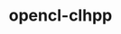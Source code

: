 ---
title: "opencl-clhpp"
layout: cache
categories: [package, develop]
meta: {"versions": ["2.0.16"], "compilers": ["gcc@=11.4.0", "gcc@=9.4.0"], "oss": ["ubuntu20.04", "ubuntu22.04"], "platforms": ["linux"], "targets": ["ppc64le", "x86_64_v3"], "stacks": ["e4s", "e4s-power", "root"], "num_specs": 10, "num_specs_by_stack": {"e4s-power": 5, "root": 10, "e4s": 5}}
spec_details: [{"hash": "xnpufcxtliudmuchrpzzhwnpdy4kshhf", "compiler": "gcc@=9.4.0", "versions": ["2.0.16"], "os": "ubuntu20.04", "platform": "linux", "target": "ppc64le", "variants": ["build_system=cmake", "build_type=Release", "generator=make", "~ipo"], "stacks": ["e4s-power", "root"], "size": "-", "tarball": "https://binaries.spack.io/develop/build_cache/linux-ubuntu20.04-ppc64le/gcc-9.4.0/opencl-clhpp-2.0.16/linux-ubuntu20.04-ppc64le-gcc-9.4.0-opencl-clhpp-2.0.16-xnpufcxtliudmuchrpzzhwnpdy4kshhf.spack"}, {"hash": "zltxferzgauzyzxuitqxc2kzn4rxb2h4", "compiler": "gcc@=9.4.0", "versions": ["2.0.16"], "os": "ubuntu20.04", "platform": "linux", "target": "ppc64le", "variants": ["build_system=cmake", "build_type=Release", "generator=make", "~ipo"], "stacks": ["e4s-power", "root"], "size": "-", "tarball": "https://binaries.spack.io/develop/build_cache/linux-ubuntu20.04-ppc64le/gcc-9.4.0/opencl-clhpp-2.0.16/linux-ubuntu20.04-ppc64le-gcc-9.4.0-opencl-clhpp-2.0.16-zltxferzgauzyzxuitqxc2kzn4rxb2h4.spack"}, {"hash": "gnf4nycslgogbpi4klphmmmf5guvzspo", "compiler": "gcc@=9.4.0", "versions": ["2.0.16"], "os": "ubuntu20.04", "platform": "linux", "target": "ppc64le", "variants": ["build_system=cmake", "build_type=Release", "generator=make", "~ipo"], "stacks": ["e4s-power", "root"], "size": "-", "tarball": "https://binaries.spack.io/develop/build_cache/linux-ubuntu20.04-ppc64le/gcc-9.4.0/opencl-clhpp-2.0.16/linux-ubuntu20.04-ppc64le-gcc-9.4.0-opencl-clhpp-2.0.16-gnf4nycslgogbpi4klphmmmf5guvzspo.spack"}, {"hash": "x5b7urgjzbnt2zc556d5ly7qasjeqeqv", "compiler": "gcc@=9.4.0", "versions": ["2.0.16"], "os": "ubuntu20.04", "platform": "linux", "target": "ppc64le", "variants": ["build_system=cmake", "build_type=Release", "generator=make", "~ipo"], "stacks": ["e4s-power", "root"], "size": "-", "tarball": "https://binaries.spack.io/develop/build_cache/linux-ubuntu20.04-ppc64le/gcc-9.4.0/opencl-clhpp-2.0.16/linux-ubuntu20.04-ppc64le-gcc-9.4.0-opencl-clhpp-2.0.16-x5b7urgjzbnt2zc556d5ly7qasjeqeqv.spack"}, {"hash": "pa4kyu7wbtcf7wcv6v5dtbaay2mvalm7", "compiler": "gcc@=9.4.0", "versions": ["2.0.16"], "os": "ubuntu20.04", "platform": "linux", "target": "ppc64le", "variants": ["build_system=cmake", "build_type=Release", "generator=make", "~ipo"], "stacks": ["e4s-power", "root"], "size": "-", "tarball": "https://binaries.spack.io/develop/build_cache/linux-ubuntu20.04-ppc64le/gcc-9.4.0/opencl-clhpp-2.0.16/linux-ubuntu20.04-ppc64le-gcc-9.4.0-opencl-clhpp-2.0.16-pa4kyu7wbtcf7wcv6v5dtbaay2mvalm7.spack"}, {"hash": "vtbogtd7sjtn3zh5skhbtzqjl55xiujt", "compiler": "gcc@=11.4.0", "versions": ["2.0.16"], "os": "ubuntu22.04", "platform": "linux", "target": "x86_64_v3", "variants": ["build_system=cmake", "build_type=Release", "generator=make", "~ipo"], "stacks": ["e4s", "root"], "size": "-", "tarball": "https://binaries.spack.io/develop/build_cache/linux-ubuntu22.04-x86_64_v3/gcc-11.4.0/opencl-clhpp-2.0.16/linux-ubuntu22.04-x86_64_v3-gcc-11.4.0-opencl-clhpp-2.0.16-vtbogtd7sjtn3zh5skhbtzqjl55xiujt.spack"}, {"hash": "gamlkhagebwmpdvnkx3guedxpsothiva", "compiler": "gcc@=11.4.0", "versions": ["2.0.16"], "os": "ubuntu22.04", "platform": "linux", "target": "x86_64_v3", "variants": ["build_system=cmake", "build_type=Release", "generator=make", "~ipo"], "stacks": ["e4s", "root"], "size": "-", "tarball": "https://binaries.spack.io/develop/build_cache/linux-ubuntu22.04-x86_64_v3/gcc-11.4.0/opencl-clhpp-2.0.16/linux-ubuntu22.04-x86_64_v3-gcc-11.4.0-opencl-clhpp-2.0.16-gamlkhagebwmpdvnkx3guedxpsothiva.spack"}, {"hash": "gzwl5gymnju6paqcggryl3vsjwogsvrj", "compiler": "gcc@=11.4.0", "versions": ["2.0.16"], "os": "ubuntu22.04", "platform": "linux", "target": "x86_64_v3", "variants": ["build_system=cmake", "build_type=Release", "generator=make", "~ipo"], "stacks": ["e4s", "root"], "size": "-", "tarball": "https://binaries.spack.io/develop/build_cache/linux-ubuntu22.04-x86_64_v3/gcc-11.4.0/opencl-clhpp-2.0.16/linux-ubuntu22.04-x86_64_v3-gcc-11.4.0-opencl-clhpp-2.0.16-gzwl5gymnju6paqcggryl3vsjwogsvrj.spack"}, {"hash": "zp2emuj3ec43djtth3nats4hbrkuycc4", "compiler": "gcc@=11.4.0", "versions": ["2.0.16"], "os": "ubuntu22.04", "platform": "linux", "target": "x86_64_v3", "variants": ["build_system=cmake", "build_type=Release", "generator=make", "~ipo"], "stacks": ["e4s", "root"], "size": "-", "tarball": "https://binaries.spack.io/develop/build_cache/linux-ubuntu22.04-x86_64_v3/gcc-11.4.0/opencl-clhpp-2.0.16/linux-ubuntu22.04-x86_64_v3-gcc-11.4.0-opencl-clhpp-2.0.16-zp2emuj3ec43djtth3nats4hbrkuycc4.spack"}, {"hash": "chlztzpnevav5g6632xpqwjtwk7ya2yo", "compiler": "gcc@=11.4.0", "versions": ["2.0.16"], "os": "ubuntu22.04", "platform": "linux", "target": "x86_64_v3", "variants": ["build_system=cmake", "build_type=Release", "generator=make", "~ipo"], "stacks": ["e4s", "root"], "size": "-", "tarball": "https://binaries.spack.io/develop/build_cache/linux-ubuntu22.04-x86_64_v3/gcc-11.4.0/opencl-clhpp-2.0.16/linux-ubuntu22.04-x86_64_v3-gcc-11.4.0-opencl-clhpp-2.0.16-chlztzpnevav5g6632xpqwjtwk7ya2yo.spack"}]
---